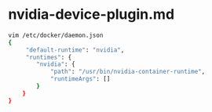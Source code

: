 #  nvidia-device-plugin.md
```bash
vim /etc/docker/daemon.json 
{
     "default-runtime": "nvidia", 
     "runtimes": { 
        "nvidia": { 
            "path": "/usr/bin/nvidia-container-runtime", 
            "runtimeArgs": [] 
        } 
    }
}
```